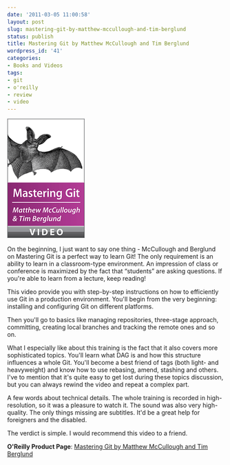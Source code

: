 ```yaml
---
date: '2011-03-05 11:00:58'
layout: post
slug: mastering-git-by-matthew-mccullough-and-tim-berglund
status: publish
title: Mastering Git by Matthew McCullough and Tim Berglund
wordpress_id: '41'
categories:
- Books and Videos
tags:
- git
- o'reilly
- review
- video
---
```


![Mastering Git by Matthew McCullough and Tim Berglund Video cover](/img/posts/mastering-git.gif)

On the beginning, I just want to say one thing - McCullough and Berglund on Mastering Git is a perfect way to learn Git! The only requirement is an ability to learn in a classroom-type environment. An impression of class or conference is maximized by the fact that “students” are asking questions. If you're able to learn from a lecture, keep reading!

This video provide you with step-by-step instructions on how to efficiently use Git in a production environment. You'll begin from the very beginning: installing and configuring Git on different platforms.

Then you'll go to basics like managing repositories, three-stage approach, committing, creating local branches and tracking the remote ones and so on.

What I especially like about this training is the fact that it also covers more sophisticated topics. You'll learn what DAG is and how this structure influences a whole Git. You'll become a best friend of tags (both light- and heavyweight) and know how to use rebasing, amend, stashing and others. I've to mention that it's quite easy to get lost during these topics discussion, but you can always rewind the video and repeat a complex part.

A few words about technical details. The whole training is recorded in high-resolution, so it was a pleasure to watch it. The sound was also very high-quality. The only things missing are subtitles. It'd be a great help for foreigners and the disabled.

The verdict is simple. I would recommend this video to a friend.

**O'Reilly Product Page**: [Mastering Git by Matthew McCullough and Tim Berglund](http://oreilly.com/catalog/0636920017479/)
